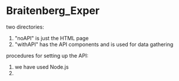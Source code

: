 # Braitenberg_Exper

two directories:
  1. "noAPI" is just the HTML page
  2. "withAPI" has the API components and is used for data gathering

procedures for setting up the API:
  1. we have used Node.js
  2. 
